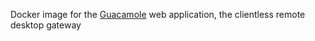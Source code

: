 Docker image for the [Guacamole](http://guac-dev.org/) web application, the clientless remote desktop gateway
